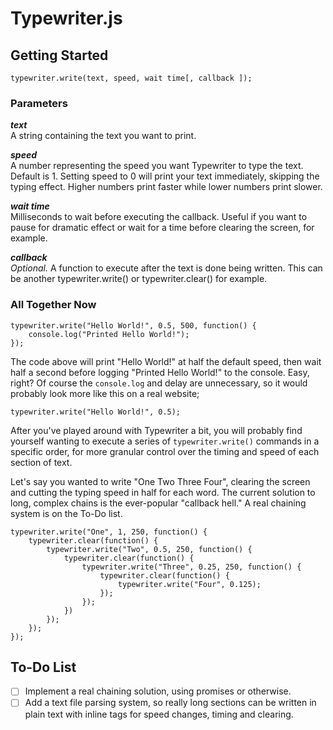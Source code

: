 # Typewriter.js

## Getting Started

```
typewriter.write(text, speed, wait time[, callback ]);
```

### Parameters

_**text**_<br>
A string containing the text you want to print.
	
_**speed**_<br>
A number representing the speed you want Typewriter to type the text. Default is 1. Setting speed to 0 will print your text immediately, skipping the typing effect. Higher numbers print faster while lower numbers print slower.

_**wait time**_<br>
Milliseconds to wait before executing the callback. Useful if you want to pause for dramatic effect or wait for a time before clearing the screen, for example.

_**callback**_<br>
_Optional._ A function to execute after the text is done being written. This can be another typewriter.write() or typewriter.clear() for example.


### All Together Now

```
typewriter.write("Hello World!", 0.5, 500, function() {
	console.log("Printed Hello World!");
});
```

The code above will print "Hello World!" at half the default speed, then wait half a second before logging "Printed Hello World!" to the console. Easy, right? Of course the `console.log` and delay are unnecessary, so it would probably look more like this on a real website;

```
typewriter.write("Hello World!", 0.5);
```

After you've played around with Typewriter a bit, you will probably find yourself wanting to execute a series of `typewriter.write()` commands in a specific order, for more granular control over the timing and speed of each section of text. 

Let's say you wanted to write "One Two Three Four", clearing the screen and cutting the typing speed in half for each word. The current solution to long, complex chains is the ever-popular "callback hell." A real chaining system is on the To-Do list.

```
typewriter.write("One", 1, 250, function() {
	typewriter.clear(function() {
		typewriter.write("Two", 0.5, 250, function() {
			typewriter.clear(function() {
				typewriter.write("Three", 0.25, 250, function() {
					typewriter.clear(function() {
						typewriter.write("Four", 0.125);
					});
				});
			})
		});
	});
});
```

## To-Do List

- [ ] Implement a real chaining solution, using promises or otherwise.
- [ ] Add a text file parsing system, so really long sections can be written in plain text with inline tags for speed changes, timing and clearing.